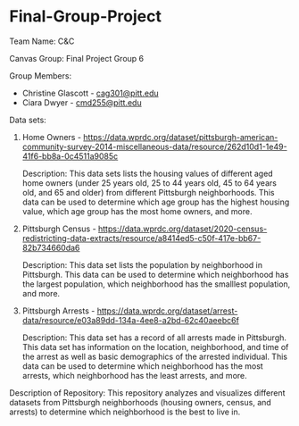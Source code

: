 # Final-Group-Project
Team Name: C&C

Canvas Group: Final Project Group 6

Group Members: 
- Christine Glascott - cag301@pitt.edu 
- Ciara Dwyer - cmd255@pitt.edu

Data sets:
1. Home Owners - https://data.wprdc.org/dataset/pittsburgh-american-community-survey-2014-miscellaneous-data/resource/262d10d1-1e49-41f6-bb8a-0c4511a9085c

   Description: This data sets lists the housing values of different aged home owners (under 25 years old, 25 to 44 years old, 45 to 64 years old, and 65 and older) from different Pittsburgh neighborhoods. This data can be used to determine which age group has the highest housing value, which age group has the most home owners, and more. 

2. Pittsburgh Census - https://data.wprdc.org/dataset/2020-census-redistricting-data-extracts/resource/a8414ed5-c50f-417e-bb67-82b734660da6

   Description: This data set lists the population by neighborhood in Pittsburgh. This data can be used to determine which neighborhood has the largest population, which neighborhood has the smalllest population, and more. 
   
3. Pittsburgh Arrests - https://data.wprdc.org/dataset/arrest-data/resource/e03a89dd-134a-4ee8-a2bd-62c40aeebc6f

   Description: This data set has a record of all arrests made in Pittsburgh. This data set has information on the location, neighborhood, and time of the arrest as well as basic demographics of the arrested individual. This data can be used to determine which neighborhood has the most arrests, which neighborhood has the least arrests, and more. 

Description of Repository: 
This repository analyzes and visualizes different datasets from Pittsburgh neighborhoods (housing owners, census, and arrests) to determine which neighborhood is the best to live in.